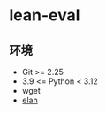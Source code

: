 # lean-eval
## 环境
- Git >= 2.25
- 3.9 <= Python < 3.12
- wget
- [elan](https://github.com/leanprover/elan)
